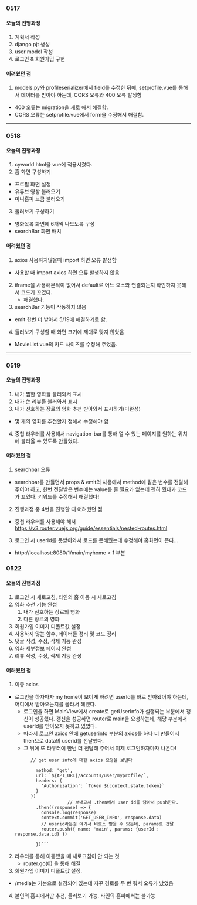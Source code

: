 ### 0517

#### 오늘의 진행과정

1. 계획서 작성
2. django pjt 생성
3. user model 작성
4. 로그인 & 회원가입 구현

#### 어려웠던 점

1. models.py와 profileserializer에서 field를 수정한 뒤에, setprofile.vue를 통해서 데이터를 받아야 하는데, CORS 오류와 400 오류 발생함
  - 400 오류는 migration을 새로 해서 해결함.
  - CORS 오류는 setprofile.vue에서 form을 수정해서 해결함.

---

### 0518

#### 오늘의 진행과정

1. cyworld html을 vue에 적용시켰다.
2. 홈 화면 구성하기
  - 프로필 화면 설정
  - 유튜브 영상 불러오기
  - 미니홈피 브금 불러오기
3. 둘러보기 구성하기
  - 영화목록 화면에 6개씩 나오도록 구성
  - searchBar 화면 배치

#### 어려웠던 점

1. axios 사용하지않을때 import 하면 오류 발생함
  - 사용할 때 import axios 하면 오류 발생하지 않음
2. iframe을 사용해본적이 없어서 default로 어느 요소와 연결되는지 확인하지 못해서 코드가 꼬였다.
	- 해결했다.
3. searchBar 기능이 작동하지 않음
  - emit 한번 더 받아서 5/19에 해결하기로 함.
4. 둘러보기 구성할 때 화면 크기에 제대로 맞지 않았음
  - MovieList.vue의 카드 사이즈를 수정해 주었음.

---

### 0519

#### 오늘의 진행과정

1. 내가 찜한 영화들 불러와서 표시
2. 내가 쓴 리뷰들 불러와서 표시
3. 내가 선호하는 장르의 영화 추천 받아와서 표시하기(미완성)
  - 몇 개의 영화를 추천할지 정해서 수정해야 함
4. 중첩 라우터를 사용해서 navigation-bar를 통해 열 수 있는 페이지를 원하는 위치에 불러올 수 있도록 만들었다.

#### 어려웠던 점

1. searchbar 오류
  - searchbar를 만들면서 props & emit의 사용에서 method에 같은 변수를 전달해 주어야 하고, 한번 전달받은 변수에는 value를 줄 필요가 없는데 괜히 줬다가 코드가 꼬였다. 키워드를 수정해서 해결했다!
2. 진행과정 중 4번을 진행할 때 어려웠던 점
  - 중첩 라우터를 사용해야 해서 https://v3.router.vuejs.org/guide/essentials/nested-routes.html
3. 로그인 시 userId를 못받아와서 로드를 못해줬는데 수정해야 홈화면이 뜬다...
  - http://localhost:8080/1/main/myhome < 1 부분


### 0522

#### 오늘의 진행과정

1. 로그인 시 새로고침, 타인의 홈 이동 시 새로고침
2. 영화 추천 기능 완성 
   1. 내가 선호하는 장르의 영화
   2. 다른 장르의 영화
3. 회원가입 이미지 디폴트값 설정
4. 사용하지 않는 함수, 데이터들 정리 및 코드 정리
5. 댓글 작성, 수정, 삭제 기능 완성
6. 영화 세부정보 페이지 완성
7. 리뷰 작성, 수정, 삭제 기능 완성

#### 어려웠던 점

1. 이중 axios
  - 로그인을 하자마자 my home이 보이게 하려면 userId를 바로 받아왔어야 하는데, 어디에서 받아오는지를 몰라서 헤맸다.
	- 로그인을 하면 MainView에서 create로 getUserInfo가 실행되는 부분에서 갱신이 성공했다.
	갱신을 성공하면 router로 main을 요청하는데, 해당 부분에서 userId를 받아오지 못하고 있었다.
	- 따라서 로그인 axios 안에 getuserinfo 부분의 axios를 하나 더 만들어서 then으로 data의 userid를 전달했다.
	- 그 뒤에 또 라우터에 한번 더 전달해 주어서 이제 로그인하자마자 나온다!
	```axios({  
          // get user info에 대한 axios 요청을 보낸다
          
            method: 'get',
            url: `${API_URL}/accounts/user/myprofile/`,
            headers: {
              'Authorization': `Token ${context.state.token}`
            }
          })
						// 보내고서 .then에서 user id를 담아서 push한다.
            .then((response) => {
              console.log(response)
              context.commit('GET_USER_INFO', response.data)
              // userid라는걸 여기서 비로소 받을 수 있는데, params로 전달
              router.push({ name: 'main', params: {userId : response.data.id} })
      
            })```
2. 라우터를 통해 이동했을 때 새로고침이 안 되는 것
	- router.go(0) 을 통해 해결
3. 회원가입 이미지 디폴트값 설정. 
  - /media는 기본으로 설정되어 있는데 자꾸 경로를 두 번 줘서 오류가 났었음
4. 본인의 홈피에서만 추천, 둘러보기 가능. 타인의 홈피에서는 불가능
